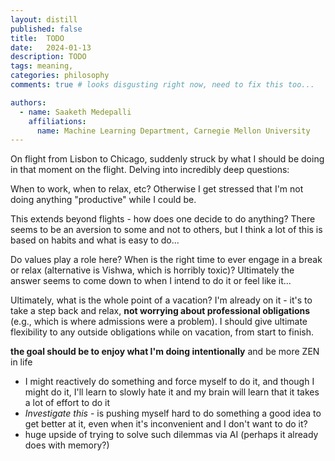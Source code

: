 ```yaml
---
layout: distill
published: false
title:  TODO
date:   2024-01-13
description: TODO
tags: meaning, 
categories: philosophy
comments: true # looks disgusting right now, need to fix this too...

authors:
  - name: Saaketh Medepalli
    affiliations: 
      name: Machine Learning Department, Carnegie Mellon University
---
```



On flight from Lisbon to Chicago, suddenly struck by what I should be doing in that moment on the flight. Delving into incredibly deep questions:

When to work, when to relax, etc? Otherwise I get stressed that I'm not doing anything "productive" while I could be.

This extends beyond flights - how does one decide to do anything? There seems to be an aversion to some and not to others, but I think a lot of this is based on habits and what is easy to do...

Do values play a role here? When is the right time to ever engage in a break or relax (alternative is Vishwa, which is horribly toxic)? Ultimately the answer seems to come down to when I intend to do it or feel like it...

Ultimately, what is the whole point of a vacation? I'm already on it - it's to take a step back and relax, **not worrying about professional obligations** (e.g., which is where admissions were a problem). I should give ultimate flexibility to any outside obligations while on vacation, from start to finish.

**the goal should be to enjoy what I'm doing intentionally** and be more ZEN in life 
* I might reactively do something and force myself to do it, and though I might do it, I'll learn to slowly hate it and my brain will learn that it takes a lot of effort to do it
* *Investigate this* - is pushing myself hard to do something a good idea to get better at it, even when it's inconvenient and I don't want to do it?
* huge upside of trying to solve such dilemmas via AI (perhaps it already does with memory?)